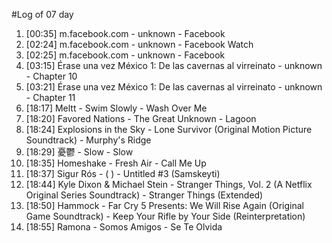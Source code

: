 #Log of 07 day

1. [00:35] m.facebook.com - unknown - Facebook
1. [02:24] m.facebook.com - unknown - Facebook Watch
1. [02:25] m.facebook.com - unknown - Facebook
1. [03:15] Érase una vez México 1: De las cavernas al virreinato - unknown - Chapter 10
1. [03:21] Érase una vez México 1: De las cavernas al virreinato - unknown - Chapter 11
1. [18:17] Meltt - Swim Slowly - Wash Over Me
1. [18:20] Favored Nations - The Great Unknown - Lagoon
1. [18:24] Explosions in the Sky - Lone Survivor (Original Motion Picture Soundtrack) - Murphy's Ridge
1. [18:29] 憂鬱 - Slow - Slow
1. [18:35] Homeshake - Fresh Air - Call Me Up
1. [18:37] Sigur Rós - ( ) - Untitled #3 (Samskeyti)
1. [18:44] Kyle Dixon & Michael Stein - Stranger Things, Vol. 2 (A Netflix Original Series Soundtrack) - Stranger Things (Extended)
1. [18:50] Hammock - Far Cry 5 Presents: We Will Rise Again (Original Game Soundtrack) - Keep Your Rifle by Your Side (Reinterpretation)
1. [18:55] Ramona - Somos Amigos - Se Te Olvida
